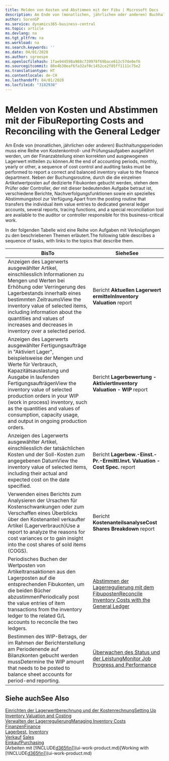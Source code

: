 ```yaml
---
title: Melden von Kosten und Abstimmen mit der Fibu | Microsoft Docs
description: Am Ende von (monatlichen, jährlichen oder anderen) Buchhaltungsperioden muss eine Reihe von Kostenkontroll- und Prüfungsaufgaben ausgeführt werden, um der Finanzabteilung einen korrekten und ausgewogenen Lagerwert mitteilen zu können. Neben der Buchungsroutine, durch die die einzelnen Artikelwertposten auf dedizierte Fibukonten gebucht werden, stehen dem Prüfer oder Controller, der mit dieser bedeutenden Aufgabe betraut ist, verschiedene Berichte, Nachverfolgungsfunktionen sowie ein spezielles Abstimmungstool zur Verfügung.
author: SorenGP
ms.service: dynamics365-business-central
ms.topic: article
ms.devlang: na
ms.tgt_pltfrm: na
ms.workload: na
ms.search.keywords: ''
ms.date: 04/01/2020
ms.author: sgroespe
ms.openlocfilehash: 1fae944598a988c739978f69bace612c57de0ef6
ms.sourcegitcommit: 88e4b30eaf6fa32af0c1452ce2f85ff1111c75e2
ms.translationtype: HT
ms.contentlocale: de-CH
ms.lasthandoff: 04/01/2020
ms.locfileid: "3182938"
---
```

# <a name="reporting-costs-and-reconciling-with-the-general-ledger"></a><span data-ttu-id="a8441-104">Melden von Kosten und Abstimmen mit der Fibu</span><span class="sxs-lookup"><span data-stu-id="a8441-104">Reporting Costs and Reconciling with the General Ledger</span></span>
<span data-ttu-id="a8441-105">Am Ende von (monatlichen, jährlichen oder anderen) Buchhaltungsperioden muss eine Reihe von Kostenkontroll- und Prüfungsaufgaben ausgeführt werden, um der Finanzabteilung einen korrekten und ausgewogenen Lagerwert mitteilen zu können.</span><span class="sxs-lookup"><span data-stu-id="a8441-105">At the end of accounting periods, monthly, yearly or other, a sequence of cost control and auditing tasks must be performed to report a correct and balanced inventory value to the finance department.</span></span> <span data-ttu-id="a8441-106">Neben der Buchungsroutine, durch die die einzelnen Artikelwertposten auf dedizierte Fibukonten gebucht werden, stehen dem Prüfer oder Controller, der mit dieser bedeutenden Aufgabe betraut ist, verschiedene Berichte, Nachverfolgungsfunktionen sowie ein spezielles Abstimmungstool zur Verfügung.</span><span class="sxs-lookup"><span data-stu-id="a8441-106">Apart from the posting routine that transfers the individual item value entries to dedicated general ledger accounts, several reports, tracing functions, and a special reconciliation tool are available to the auditor or controller responsible for this business-critical work.</span></span>  

 <span data-ttu-id="a8441-107">In der folgenden Tabelle wird eine Reihe von Aufgaben mit Verknüpfungen zu den beschriebenen Themen erläutert.</span><span class="sxs-lookup"><span data-stu-id="a8441-107">The following table describes a sequence of tasks, with links to the topics that describe them.</span></span>   

|<span data-ttu-id="a8441-108">**Bis**</span><span class="sxs-lookup"><span data-stu-id="a8441-108">**To**</span></span>|<span data-ttu-id="a8441-109">**Siehe**</span><span class="sxs-lookup"><span data-stu-id="a8441-109">**See**</span></span>|  
|------------|-------------|  
|<span data-ttu-id="a8441-110">Anzeigen des Lagerwerts ausgewählter Artikel, einschliesslich Informationen zu Mengen und Werten bei Erhöhung oder Verringerung des Lagerbestands innerhalb eines bestimmten Zeitraums</span><span class="sxs-lookup"><span data-stu-id="a8441-110">View the inventory value of selected items, including information about the quantities and values of increases and decreases in inventory over a selected period.</span></span>|<span data-ttu-id="a8441-111">Bericht **Aktuellen Lagerwert ermitteln**</span><span class="sxs-lookup"><span data-stu-id="a8441-111">**Inventory Valuation** report</span></span>|  
|<span data-ttu-id="a8441-112">Anzeigen des Lagerwerts ausgewählter Fertigungsaufträge in "Aktiviert Lager", beispielsweise der Mengen und Werte für Verbrauch, Kapazitätsauslastung und Ausgabe in laufenden Fertigungsaufträgen</span><span class="sxs-lookup"><span data-stu-id="a8441-112">View the inventory value of selected production orders in your WIP (work in process) inventory, such as the quantities and values of consumption, capacity usage, and output in ongoing production orders.</span></span>|<span data-ttu-id="a8441-113">Bericht **Lagerbewertung - Aktiviert**</span><span class="sxs-lookup"><span data-stu-id="a8441-113">**Inventory Valuation - WIP** report</span></span>|  
|<span data-ttu-id="a8441-114">Anzeigen des Lagerwerts ausgewählter Artikel, einschliesslich der tatsächlichen Kosten und der Soll-Kosten zum angegebenen Datum</span><span class="sxs-lookup"><span data-stu-id="a8441-114">View the inventory value of selected items, including their actual and expected cost on the date specified.</span></span>|<span data-ttu-id="a8441-115">Bericht **Lagerbew.-Einst.-Pr.-Ermittl.**</span><span class="sxs-lookup"><span data-stu-id="a8441-115">**Invt. Valuation - Cost Spec.** report</span></span>|  
|<span data-ttu-id="a8441-116">Verwenden eines Berichts zum Analysieren der Ursachen für Kostenschwankungen oder zum Verschaffen eines Überblicks über den Kostenanteil verkaufter Artikel (Lagerverbrauch)</span><span class="sxs-lookup"><span data-stu-id="a8441-116">Use a report to analyze the reasons for cost variances or to gain insight into the cost shares of sold items (COGS).</span></span>|<span data-ttu-id="a8441-117">Bericht **Kostenanteilsanalyse**</span><span class="sxs-lookup"><span data-stu-id="a8441-117">**Cost Shares Breakdown** report</span></span>|  
|<span data-ttu-id="a8441-118">Periodisches Buchen der Wertposten von Artikeltransaktionen aus den Lagerposten auf die entsprechenden Fibukonten, um die beiden Bücher abzustimmen</span><span class="sxs-lookup"><span data-stu-id="a8441-118">Periodically post the value entries of item transactions from the inventory ledger to the related G/L accounts to reconcile the two ledgers.</span></span>|[<span data-ttu-id="a8441-119">Abstimmen der Lagerregulierung mit dem Fibuposten</span><span class="sxs-lookup"><span data-stu-id="a8441-119">Reconcile Inventory Costs with the General Ledger</span></span>](finance-how-to-post-inventory-costs-to-the-general-ledger.md)|  
|<span data-ttu-id="a8441-120">Bestimmen des WIP-Betrags, der im Rahmen der Berichterstellung am Periodenende auf Bilanzkonten gebucht werden muss</span><span class="sxs-lookup"><span data-stu-id="a8441-120">Determine the WIP amount that needs to be posted to balance sheet accounts for period-end reporting.</span></span>|[<span data-ttu-id="a8441-121">Überwachen des Status und der Leistung</span><span class="sxs-lookup"><span data-stu-id="a8441-121">Monitor Job Progress and Performance</span></span>](projects-how-monitor-progress-performance.md)|

## <a name="see-also"></a><span data-ttu-id="a8441-122">Siehe auch</span><span class="sxs-lookup"><span data-stu-id="a8441-122">See Also</span></span>  
[<span data-ttu-id="a8441-123">Einrichten der Lagerwertberechnung und der Kostenrechnung</span><span class="sxs-lookup"><span data-stu-id="a8441-123">Setting Up Inventory Valuation and Costing</span></span>](finance-set-up-inventory-valuation-and-costing.md)  
[<span data-ttu-id="a8441-124">Verwalten der Lagerregulierung</span><span class="sxs-lookup"><span data-stu-id="a8441-124">Managing Inventory Costs</span></span>](finance-manage-inventory-costs.md)  
[<span data-ttu-id="a8441-125">Finanzen</span><span class="sxs-lookup"><span data-stu-id="a8441-125">Finance</span></span>](finance.md)  
<span data-ttu-id="a8441-126">[Lagerbest.](inventory-manage-inventory.md) </span><span class="sxs-lookup"><span data-stu-id="a8441-126">[Inventory](inventory-manage-inventory.md) </span></span>  
<span data-ttu-id="a8441-127">[Verkauf](sales-manage-sales.md) </span><span class="sxs-lookup"><span data-stu-id="a8441-127">[Sales](sales-manage-sales.md) </span></span>  
[<span data-ttu-id="a8441-128">Einkauf</span><span class="sxs-lookup"><span data-stu-id="a8441-128">Purchasing</span></span>](purchasing-manage-purchasing.md)  
<span data-ttu-id="a8441-129">[Arbeiten mit [!INCLUDE[d365fin](includes/d365fin_md.md)]](ui-work-product.md)</span><span class="sxs-lookup"><span data-stu-id="a8441-129">[Working with [!INCLUDE[d365fin](includes/d365fin_md.md)]](ui-work-product.md)</span></span>
